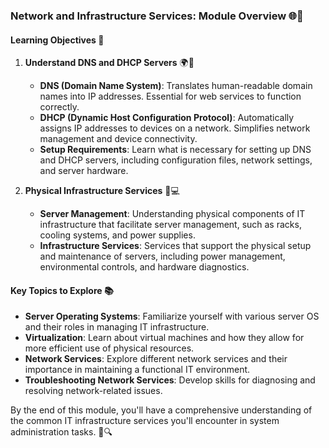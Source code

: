 ### Network and Infrastructure Services: Module Overview 🌐🔧

#### Learning Objectives 🎯

1. **Understand DNS and DHCP Servers** 🌍📡
   - **DNS (Domain Name System)**: Translates human-readable domain names into IP addresses. Essential for web services to function correctly.
   - **DHCP (Dynamic Host Configuration Protocol)**: Automatically assigns IP addresses to devices on a network. Simplifies network management and device connectivity.
   - **Setup Requirements**: Learn what is necessary for setting up DNS and DHCP servers, including configuration files, network settings, and server hardware.

2. **Physical Infrastructure Services** 🏢💻
   - **Server Management**: Understanding physical components of IT infrastructure that facilitate server management, such as racks, cooling systems, and power supplies.
   - **Infrastructure Services**: Services that support the physical setup and maintenance of servers, including power management, environmental controls, and hardware diagnostics.

#### Key Topics to Explore 📚

- **Server Operating Systems**: Familiarize yourself with various server OS and their roles in managing IT infrastructure.
- **Virtualization**: Learn about virtual machines and how they allow for more efficient use of physical resources.
- **Network Services**: Explore different network services and their importance in maintaining a functional IT environment.
- **Troubleshooting Network Services**: Develop skills for diagnosing and resolving network-related issues.

By the end of this module, you'll have a comprehensive understanding of the common IT infrastructure services you'll encounter in system administration tasks. 🚀🔍